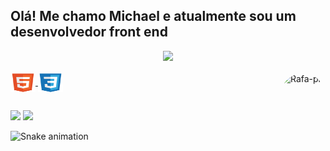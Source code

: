 ## Olá! Me chamo Michael e atualmente sou um desenvolvedor front end
<div align="center">
  <a href="https://github.com/MichaelDu4rte">
  <img height="180em" src="https://github-readme-stats.vercel.app/api?username=MichaelDu4rte&show_icons=true&theme=dark&include_all_commits=true&count_private=true"/>
</div>
<div style="display: inline_block"><br>
  
  <img align="center" alt="Rafa-HTML" height="30" width="40" src="https://raw.githubusercontent.com/devicons/devicon/master/icons/html5/html5-original.svg">
  <img align="center" alt="Rafa-CSS" height="30" width="40" src="https://raw.githubusercontent.com/devicons/devicon/master/icons/css3/css3-original.svg">
  <img align="right" alt="Rafa-pic" height="150" style="border-radius:50px;" src="https://giffiles.alphacoders.com/297/2970.gif">
</div>
  
  ##
 
<div> 
  <a href = "mailto:michaelirvineduarte@gmail.com"><img src="https://img.shields.io/badge/-Gmail-%23333?style=for-the-badge&logo=gmail&logoColor=white" target="_blank"></a>
  <a href="https://www.linkedin.com/in/michaeldu4rte/" target="_blank"><img src="https://img.shields.io/badge/-LinkedIn-%230077B5?style=for-the-badge&logo=linkedin&logoColor=white" target="_blank"></a> 
 
  ![Snake animation](https://github.com/rafaballerini/MichaelDu4rte/blob/output/github-contribution-grid-snake.svg)
 
</div>
